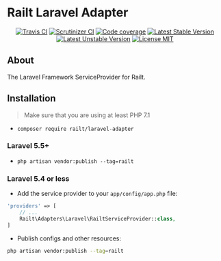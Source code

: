 # Railt Laravel Adapter

<p align="center">
    <a href="https://travis-ci.org/railt/laravel-adapter"><img src="https://travis-ci.org/railt/laravel-adapter.svg?branch=master" alt="Travis CI" /></a>
    <a href="https://scrutinizer-ci.com/g/railt/laravel-adapter/?branch=master"><img src="https://scrutinizer-ci.com/g/railt/laravel-adapter/badges/quality-score.png?b=master" alt="Scrutinizer CI" /></a>
    <a href="https://scrutinizer-ci.com/g/railt/laravel-adapter/?branch=master"><img src="https://scrutinizer-ci.com/g/railt/laravel-adapter/badges/coverage.png?b=master" alt="Code coverage" /></a>
    <a href="https://packagist.org/packages/railt/laravel-adapter"><img src="https://poser.pugx.org/railt/laravel-adapter/version" alt="Latest Stable Version"></a>
    <a href="https://packagist.org/packages/railt/laravel-adapter"><img src="https://poser.pugx.org/railt/laravel-adapter/v/unstable" alt="Latest Unstable Version"></a>
    <a href="https://raw.githubusercontent.com/railt/laravel-adapter/master/LICENSE"><img src="https://poser.pugx.org/railt/laravel-adapter/license" alt="License MIT"></a>
</p>

## About

The Laravel Framework ServiceProvider for Railt.

## Installation

> Make sure that you are using at least PHP 7.1

- `composer require railt/laravel-adapter`

### Laravel 5.5+

- `php artisan vendor:publish --tag=railt`

### Laravel 5.4 or less

- Add the service provider to your `app/config/app.php` file:
```php
'providers' => [
    // ...
    Railt\Adapters\Laravel\RailtServiceProvider::class,
]
```

- Publish configs and other resources: 

```bash
php artisan vendor:publish --tag=railt
```
